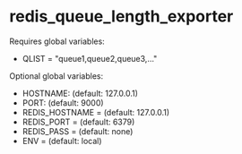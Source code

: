 # redis_queue_length_exporter

Requires global variables:

* QLIST = "queue1,queue2,queue3,..."

Optional global variables:

* HOSTNAME: (default: 127.0.0.1)
* PORT: (default: 9000)
* REDIS_HOSTNAME = (default: 127.0.0.1)
* REDIS_PORT = (default: 6379)
* REDIS_PASS = (default: none)
* ENV = (default: local)


